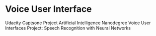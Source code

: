 # Voice User Interface
Udacity Captsone Project
Artificial Intelligence Nanodegree
Voice User Interfaces
Project: Speech Recognition with Neural Networks
